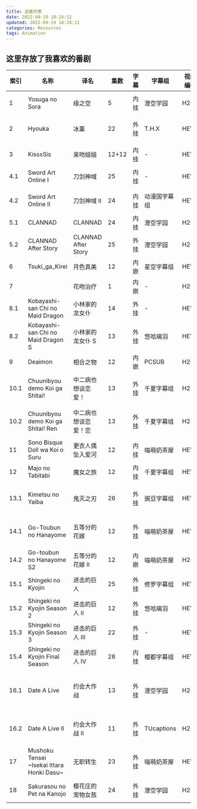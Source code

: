 ```yaml
---
title: 追番列表
date: 2022-09-19 18:24:12
updated: 2022-09-19 18:24:12
categories: Resources
tags: Animation
---
```


## 这里存放了我喜欢的番剧

| 索引 | 名称                                        | 译名                 | 集数  | 字幕 | 字幕组       | 视频编码 | 音频编码 | 版本 | 大小    | 位置           | 备注                        |
| ---- | ------------------------------------------- | -------------------- | ----- | ---- | ------------ | -------- | -------- | ---- | ------- | -------------- | --------------------------- |
|      |                                             |                      |       |      |              |          |          |      |         |                |                             |
| 1    | Yosuga no Sora                              | 缘之空               | 5     | 内挂 | 澄空学园     | H264     | FLAC     | BD   | 3.36GB  | Sakura70s-HDD1 | 穹妹篇                      |
| 2    | Hyouka                                      | 冰菓                 | 22    | 外挂 | T.H.X        | HEVC     | FLAC     | BD   | 43.90GB | Sakura70s-HDD1 | CDs, Scans, Sps, Seed       |
| 3    | KissxSis                                    | 亲吻姐姐             | 12+12 | 内挂 | -            | HEVC     | OPUS     | BD   | 7.40GB  | Sakura70s-HDD1 | 正片+OAD                    |
| 4.1  | Sword Art Online I                          | 刀剑神域             | 25    | 内挂 | -            | HEVC     | FLAC     | BD   | 36.20GB | Sakura70s-HDD1 | CDs, Scans, Sps             |
| 4.2  | Sword Art Online II                         | 刀剑神域 II          | 24    | 内挂 | 动漫国字幕组 | HEVC     | FLAC     | BD   | 36.30GB | Sakura70s-HDD1 | CDs, Scans, Sps             |
| 5.1  | CLANNAD                                     | CLANNAD              | 24    | 内挂 | 澄空学园     | H264     | FLAC     | BD   | 23.10GB | Sakura70s-HDD1 |                             |
| 5.2  | CLANNAD After Story                         | CLANNAD After Story  | 25    | 外挂 | 澄空学园     | H264     | FLAC     | BD   | 27.20GB | Sakura70s-HDD1 |                             |
| 6    | Tsuki_ga_Kirei                              | 月色真美             | 12    | 内嵌 | 星空字幕组   | HEVC     | FLAC     | BD   | 12.50GB | Sakura70s-HDD1 |                             |
| 7    |                                             | 花吻治疗             | 1     | 内嵌 | -            | H264     | AAC      | -    | 143MB   | Sakura70s-HDD1 |                             |
| 8.1  | Kobayashi-san Chi no Maid Dragon            | 小林家的龙女仆       | 14    | 外挂 | -            | HEVC     | FLAC     | BD   | 23.40GB | Sakura70s-HDD1 |                             |
| 8.2  | Kobayashi-san Chi no Maid Dragon S          | 小林家的龙女仆 S     | 13    | 外挂 | 悠哈璃羽     | HEVC     | FLAC     | BD   | 12.60GB | Sakura70s-HDD1 | 缺第0集                     |
| 9    | Deaimon                                     | 相合之物             | 12    | 内嵌 | PCSUB        | H264     | AAC      | WEB  | 3.33GB  | Sakura70s-HDD1 |                             |
| 10.1 | Chuunibyou demo Koi ga Shitai!              | 中二病也想谈恋爱！   | 13    | 外挂 | 千夏字幕组   | H264     | FLAC     | BD   | 26.10GB | Sakura70s-HDD1 | CDs, Scans, Sps, 字体包     |
| 10.2 | Chuunibyou demo Koi ga Shitai! Ren          | 中二病也想谈恋爱！恋 | 13    | 外挂 | 千夏字幕组   | H264     | FLAC     | BD   | 24.10GB | Sakura70s-HDD1 | CDs, Scans, Sps, 字体包     |
| 11   | Sono Bisque Doll wa Koi o Suru              | 更衣人偶坠入爱河     | 12    | 内挂 | 喵萌奶茶屋   | HEVC     | OPUS     | BD   | 7.50GB  | Sakura70s-HDD1 |                             |
| 12   | Majo no Tabitabi                            | 魔女之旅             | 12    | 内挂 | 千夏字幕组   | HEVC     | FLAC     | BD   | 13.70GB | Sakura70s-HDD1 | 字体包                      |
| 13.1 | Kimetsu no Yaiba                            | 鬼灭之刃             | 26    | 外挂 | 豌豆字幕组   | HEVC     | FLAC     | BD   | 39.60GB | Sakura70s-HDD1 | CDs, Scans, Sps, 字体包     |
| 14.1 | Go-Toubun no Hanayome                       | 五等分的花嫁         | 12    | 外挂 | 喵萌奶茶屋   | HEVC     | FLAC     | BD   | 9.72GB  | Sakura70s-HDD1 | CDs, Scans, Sps, 字体包     |
| 14.2 | Go-toubun no Hanayome S2                    | 五等分的花嫁 II      | 12    | 内嵌 | 喵萌奶茶屋   | H264     | AAC      | -    | 4.56GB  | Sakura70s-HDD1 |                             |
| 15.1 | Shingeki no Kyojin                          | 进击的巨人           | 25    | 外挂 | 修罗字幕组   | HEVC     | FLAC     | BD   | 53.40GB | Sakura70s-HDD1 | CDs, Scans, Sps             |
| 15.2 | Shingeki no Kyojin Season 2                 | 进击的巨人 II        | 12    | 外挂 | 悠哈璃羽     | HEVC     | FLAC     | BD   | 21.80GB | Sakura70s-HDD1 | Sps                         |
| 15.3 | Shingeki no Kyojin Season 3                 | 进击的巨人 III       | 22    | 外挂 | -            | HEVC     | FLAC     | BD   | 37.90GB | Sakura70s-HDD1 | CDs, Sps                    |
| 15.4 | Shingeki no Kyojin Final Season             | 进击的巨人 IV        | 28    | 内挂 | 樱都字幕组   | HEVC     | FLAC     | BD   | 28.00GB | Sakura70s-HDD1 |                             |
| 16.1 | Date A Live                                 | 约会大作战           | 13    | 外挂 | 澄空学园     | H264     | FLAC     | BD   | 16.40GB | Sakura70s-HDD1 | CDs, Scans, Sps，导演剪辑版 |
| 16.2 | Date A Live II                              | 约会大作战 II        | 11    | 外挂 | TUcaptions   | H264     | FLAC     | BD   | 17.40GB | Sakura70s-HDD1 | CDs, Scans, Sps, 字体包     |
| 17   | Mushoku Tensei \~Isekai Ittara Honki Dasu\~ | 无职转生             | 23    | 外挂 | 喵萌奶茶屋   | HEVC     | FLAC     | BD   | 85.60GB | Sakura70s-HDD1 | CDs, Scans, Sps, 字体包     |
| 18   | Sakurasou no Pet na Kanojo                  | 樱花庄的宠物女孩     | 24    | 外挂 | 澄空学园     | H264     | FLAC     | BD   | 29.00GB | Sakura70s-HDD1 | CDs, Scans, Sps             |
